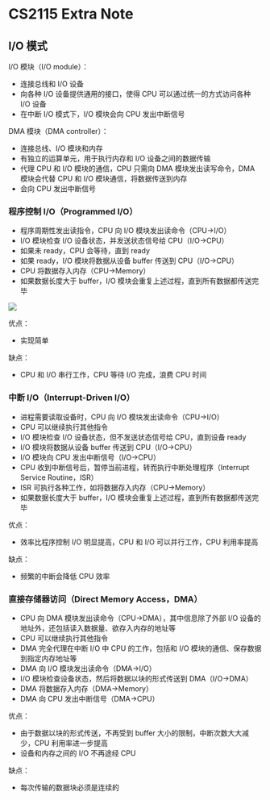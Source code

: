 # CS2115 Extra Note

## I/O 模式

I/O 模块（I/O module）：

- 连接总线和 I/O 设备
- 向各种 I/O 设备提供通用的接口，使得 CPU 可以通过统一的方式访问各种 I/O 设备
- 在中断 I/O 模式下，I/O 模块会向 CPU 发出中断信号

DMA 模块（DMA controller）：

- 连接总线、I/O 模块和内存
- 有独立的运算单元，用于执行内存和 I/O 设备之间的数据传输
- 代理 CPU 和 I/O 模块的通信，CPU 只需向 DMA 模块发出读写命令，DMA 模块会代替 CPU 和 I/O 模块通信，将数据传送到内存
- 会向 CPU 发出中断信号

### 程序控制 I/O（Programmed I/O）

- 程序周期性发出读指令，CPU 向 I/O 模块发出读命令（CPU→I/O）
- I/O 模块检查 I/O 设备状态，并发送状态信号给 CPU（I/O→CPU）
- 如果未 ready，CPU 会等待，直到 ready
- 如果 ready，I/O 模块将数据从设备 buffer 传送到 CPU（I/O→CPU）
- CPU 将数据存入内存（CPU→Memory）
- 如果数据长度大于 buffer，I/O 模块会重复上述过程，直到所有数据都传送完毕

![](https://img-blog.csdnimg.cn/b2f332ee9e2b4c4cb8539f0442b823dc.png)

优点：
- 实现简单

缺点：
- CPU 和 I/O 串行工作，CPU 等待 I/O 完成，浪费 CPU 时间

### 中断 I/O（Interrupt-Driven I/O）

- 进程需要读取设备时，CPU 向 I/O 模块发出读命令（CPU→I/O）
- CPU 可以继续执行其他指令
- I/O 模块检查 I/O 设备状态，但不发送状态信号给 CPU，直到设备 ready
- I/O 模块将数据从设备 buffer 传送到 CPU（I/O→CPU）
- I/O 模块向 CPU 发出中断信号（I/O→CPU）
- CPU 收到中断信号后，暂停当前进程，转而执行中断处理程序（Interrupt Service Routine，ISR）
- ISR 可执行各种工作，如将数据存入内存（CPU→Memory）
- 如果数据长度大于 buffer，I/O 模块会重复上述过程，直到所有数据都传送完毕

优点：
- 效率比程序控制 I/O 明显提高，CPU 和 I/O 可以并行工作，CPU 利用率提高

缺点：
- 频繁的中断会降低 CPU 效率

### 直接存储器访问（Direct Memory Access，DMA）

- CPU 向 DMA 模块发出读命令（CPU→DMA），其中信息除了外部 I/O 设备的地址外，还包括读入数据量、欲存入内存的地址等
- CPU 可以继续执行其他指令
- DMA 完全代理在中断 I/O 中 CPU 的工作，包括和 I/O 模块的通信、保存数据到指定内存地址等
- DMA 向 I/O 模块发出读命令（DMA→I/O）
- I/O 模块检查设备状态，然后将数据以块的形式传送到 DMA（I/O→DMA）
- DMA 将数据存入内存（DMA→Memory）
- DMA 向 CPU 发出中断信号（DMA→CPU）

优点：
- 由于数据以块的形式传送，不再受到 buffer 大小的限制，中断次数大大减少，CPU 利用率进一步提高
- 设备和内存之间的 I/O 不再途经 CPU

缺点：
- 每次传输的数据块必须是连续的
